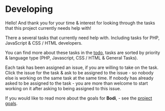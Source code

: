 # Developing

Hello! And thank you for your time & interest for looking through the tasks that this project currently needs help with!

There a several tasks that currently need help with. Including tasks for PHP, JavaScript & CSS / HTML developers. 

You can find more about these tasks in the [todo](.github/TO-DO.md), tasks are sorted by priority & language type (PHP, Javascript, CSS / HTML & General Tasks).

Each task has been assigned an issue, if you are willing to take on the task. Click the issue for the task & ask to be assigned to the issue - so nobody else is working on the same task at the same time. 
If nobody has already asked to be assigned to the task - you are more than welcome to start working on it after asking to being assigned to this issue. 

If you would like to read more about the goals for <b>Bodi</b>, - see the [project goals](.github/PROJECT_GOALS.md). 




